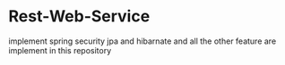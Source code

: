 ﻿# Rest-Web-Service
 implement spring security
 jpa and hibarnate and all the other feature are implement in this repository
 
 

